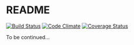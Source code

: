 # README

[![Build Status](https://codeship.com/projects/<a54d8110-ec4c-0135-9688-6eaa099eb415>/status?branch=master)](https://codeship.com/projects/<a54d8110-ec4c-0135-9688-6eaa099eb415>/status?branch=master)
[![Code Climate](https://codeclimate.com/github/<jm02169>/<blades-dashboard>/badges/gpa.svg)](https://codeclimate.com/github/<jm02169>/<blades-dashboard>)
[![Coverage Status](https://coveralls.io/repos/github/<jm02169>/<blades-dashboard>/badge.svg?branch=master)](https://coveralls.io/github/<jm02169>/<blades-dashboard>?branch=master)

To be continued...
